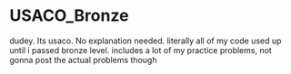 # USACO_Bronze
dudey. Its usaco. No explanation needed.
literally all of my code used up until i passed bronze level.
includes a lot of my practice problems, not gonna post the actual problems though
